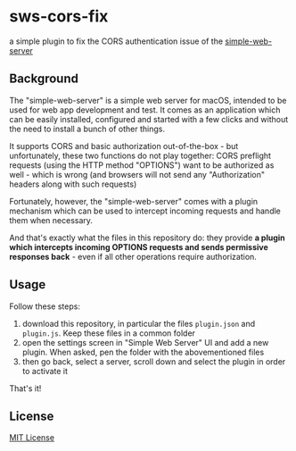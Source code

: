 # sws-cors-fix #

a simple plugin to fix the CORS authentication issue of the [simple-web-server](https://github.com/terreng/simple-web-server)

## Background ##

The "simple-web-server" is a simple web server for macOS, intended to be used for web app development and test. It comes as an application which can be easily installed, configured and started with a few clicks and without the need to install a bunch of other things.

It supports CORS and basic authorization out-of-the-box - but unfortunately, these two functions do not play together: CORS preflight requests (using the HTTP method "OPTIONS") want to be authorized as well - which is wrong (and browsers will not send any "Authorization" headers along with such requests)

Fortunately, however, the "simple-web-server" comes with a plugin mechanism which can be used to intercept incoming requests and handle them when necessary.

And that's exactly what the files in this repository do: they provide **a plugin which intercepts incoming OPTIONS requests and sends permissive responses back** - even if all other operations require authorization.

## Usage ##

Follow these steps:

1. download this repository, in particular the files `plugin.json` and `plugin.js`. Keep these files in a common folder
2. open the settings screen in "Simple Web Server" UI and add a new plugin. When asked, pen the folder with the abovementioned files
3. then go back, select a server, scroll down and select the plugin in order to activate it

That's it!

## License ##

[MIT License](LICENSE.md)

